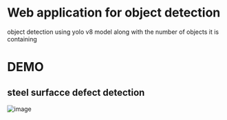 # Web application for object detection
object detection using yolo v8 model along with the number of objects it is containing


# DEMO

   ## steel surfacce defect detection 
   ![image](https://github.com/priyanshu5943/Web-application-for-object-detection/blob/main/images/Screenshot%20(11009).png)

 
